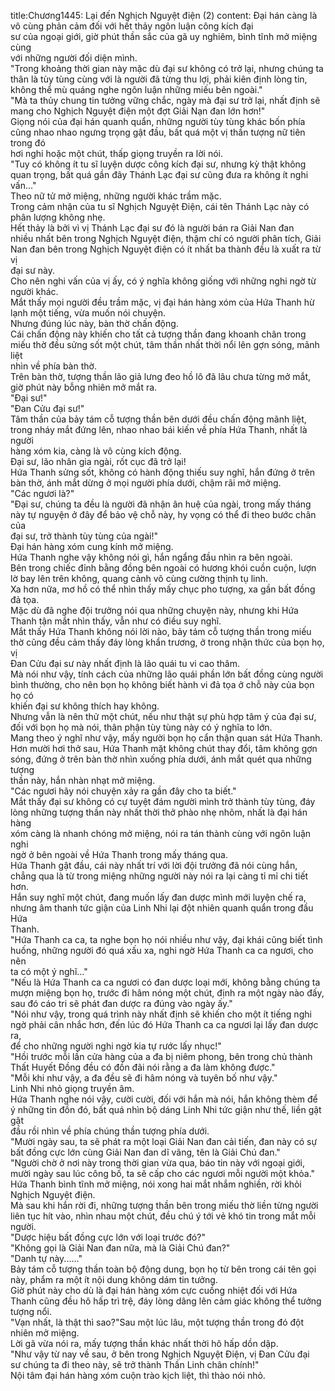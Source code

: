 title:Chương1445: Lại đến Nghịch Nguyệt điện (2)
content:
Đại hán càng là vô cùng phản cảm đối với hết thảy ngôn luận công kích đại<br>sư của ngoại giới, giờ phút thần sắc của gã uy nghiêm, bình tĩnh mở miệng cùng<br>với những người đối diện mình.<br>"Trong khoảng thời gian này mặc dù đại sư không có trở lại, nhưng chúng ta<br>thân là tùy tùng cùng với là người đã từng thu lợi, phải kiên định lòng tin,<br>không thể mù quáng nghe ngôn luận những miếu bên ngoài."<br>"Mà ta thủy chung tin tưởng vững chắc, ngày mà đại sư trở lại, nhất định sẽ<br>mang cho Nghịch Nguyệt điện một đợt Giải Nạn đan lớn hơn!"<br>Giọng nói của đại hán quanh quẩn, những người tùy tùng khác bốn phía<br>cũng nhao nhao ngưng trọng gật đầu, bất quá một vị thần tượng nữ tiên trong đó<br>hơi nghi hoặc một chút, thấp giọng truyền ra lời nói.<br>"Tuy có không ít tu sĩ luyện dược công kích đại sư, nhưng kỳ thật không<br>quan trọng, bất quá gần đây Thánh Lạc đại sư cũng đưa ra không ít nghi vấn..."<br>Theo nữ tử mở miệng, những người khác trầm mặc.<br>Trong cảm nhận của tu sĩ Nghịch Nguyệt Điện, cái tên Thánh Lạc này có<br>phân lượng không nhẹ.<br>Hết thảy là bởi vì vị Thánh Lạc đại sư đó là người bán ra Giải Nan đan<br>nhiều nhất bên trong Nghịch Nguyệt điện, thậm chí có người phân tích, Giải<br>Nan đan bên trong Nghịch Nguyệt điện có ít nhất ba thành đều là xuất ra từ vị<br>đại sư này.<br>Cho nên nghi vấn của vị ấy, có ý nghĩa không giống với những nghi ngờ từ<br>người khác.<br>Mắt thấy mọi người đều trầm mặc, vị đại hán hàng xóm của Hứa Thanh hừ<br>lạnh một tiếng, vừa muốn nói chuyện.<br>Nhưng đúng lúc này, bàn thờ chấn động.<br>Cái chấn động này khiến cho tất cả tượng thần đang khoanh chân trong<br>miếu thờ đều sửng sốt một chút, tâm thần nhất thời nổi lên gợn sóng, mãnh liệt<br>nhìn về phía bàn thờ.<br>Trên bàn thờ, tượng thần lão giả lưng đeo hồ lô đã lâu chưa từng mở mắt,<br>giờ phút này bỗng nhiên mở mắt ra.<br>"Đại sư!"<br>"Đan Cửu đại sư!"<br>Tâm thần của bảy tám cỗ tượng thần bên dưới đều chấn động mãnh liệt,<br>trong nháy mắt đứng lên, nhao nhao bái kiến về phía Hứa Thanh, nhất là người<br>hàng xóm kia, càng là vô cùng kích động.<br>Đại sư, lão nhân gia ngài, rốt cục đã trở lại!<br>Hứa Thanh sửng sốt, không có hành động thiếu suy nghĩ, hắn đứng ở trên<br>bàn thờ, ánh mắt dừng ở mọi người phía dưới, chậm rãi mở miệng.<br>"Các ngươi là?"<br>"Đại sư, chúng ta đều là người đã nhận ân huệ của ngài, trong mấy tháng<br>này tự nguyện ở đây để bảo vệ chỗ này, hy vọng có thể đi theo bước chân của<br>đại sư, trở thành tùy tùng của ngài!"<br>Đại hán hàng xóm cung kính mở miệng.<br>Hứa Thanh nghe vậy không nói gì, hắn ngẩng đầu nhìn ra bên ngoài.<br>Bên trong chiếc đỉnh bằng đồng bên ngoài có hương khói cuồn cuộn, lượn<br>lờ bay lên trên không, quang cảnh vô cùng cường thịnh tụ linh.<br>Xa hơn nữa, mơ hồ có thể nhìn thấy mấy chục pho tượng, xa gần bất đồng<br>đả tọa.<br>Mặc dù đã nghe đội trưởng nói qua những chuyện này, nhưng khi Hứa<br>Thanh tận mắt nhìn thấy, vẫn như có điều suy nghĩ.<br>Mắt thấy Hứa Thanh không nói lời nào, bảy tám cỗ tượng thần trong miếu<br>thờ cũng đều cảm thấy đáy lòng khẩn trương, ở trong nhận thức của bọn họ, vị<br>Đan Cửu đại sư này nhất định là lão quái tu vi cao thâm.<br>Mà nói như vậy, tính cách của những lão quái phần lớn bất đồng cùng người<br>bình thường, cho nên bọn họ không biết hành vi đả tọa ở chỗ này của bọn họ có<br>khiến đại sư không thích hay không.<br>Nhưng vẫn là nên thử một chút, nếu như thật sự phù hợp tâm ý của đại sư,<br>đối với bọn họ mà nói, thân phận tùy tùng này có ý nghĩa to lớn.<br>Mang theo ý nghĩ như vậy, mấy người bọn họ cẩn thận quan sát Hứa Thanh.<br>Hơn mười hơi thở sau, Hứa Thanh mặt không chút thay đổi, tâm không gợn<br>sóng, đứng ở trên bàn thờ nhìn xuống phía dưới, ánh mắt quét qua những tượng<br>thần này, hắn nhàn nhạt mở miệng.<br>"Các ngươi hãy nói chuyện xảy ra gần đây cho ta biết."<br>Mắt thấy đại sư không có cự tuyệt đám người mình trở thành tùy tùng, đáy<br>lòng những tượng thần này nhất thời thở phào nhẹ nhõm, nhất là đại hán hàng<br>xóm càng là nhanh chóng mở miệng, nói ra tán thành cùng với ngôn luận nghi<br>ngờ ở bên ngoài về Hứa Thanh trong mấy tháng qua.<br>Hứa Thanh gật đầu, cái này nhất trí với lời đội trưởng đã nói cùng hắn,<br>chẳng qua là từ trong miệng những người này nói ra lại càng tỉ mỉ chi tiết hơn.<br>Hắn suy nghĩ một chút, đang muốn lấy đan dược mình mới luyện chế ra,<br>nhưng âm thanh tức giận của Linh Nhi lại đột nhiên quanh quẩn trong đầu Hứa<br>Thanh.<br>"Hứa Thanh ca ca, ta nghe bọn họ nói nhiều như vậy, đại khái cũng biết tình<br>huống, những người đó quá xấu xa, nghi ngờ Hứa Thanh ca ca ngươi, cho nên<br>ta có một ý nghĩ..."<br>"Nếu là Hứa Thanh ca ca ngươi có đan dược loại mới, không bằng chúng ta<br>mượn miệng bọn họ, trước đi hâm nóng một chút, định ra một ngày nào đấy,<br>sau đó cáo tri sẽ phát đan dược ra đúng vào ngày ấy."<br>"Nói như vậy, trong quá trình này nhất định sẽ khiến cho một ít tiếng nghi<br>ngờ phải cân nhắc hơn, đến lúc đó Hứa Thanh ca ca ngươi lại lấy đan dược ra,<br>để cho những người nghi ngờ kia tự rước lấy nhục!"<br>"Hồi trước mỗi lần cửa hàng của a đa bị niêm phong, bên trong chủ thành<br>Thất Huyết Đồng đều có đồn đãi nói rằng a đa làm không được."<br>"Mỗi khi như vậy, a đa đều sẽ đi hâm nóng và tuyên bố như vậy."<br>Linh Nhi nhỏ giọng truyền âm.<br>Hứa Thanh nghe nói vậy, cười cười, đối với hắn mà nói, hắn không thèm để<br>ý những tin đồn đó, bất quá nhìn bộ dáng Linh Nhi tức giận như thế, liền gật gật<br>đầu rồi nhìn về phía chúng thần tượng phía dưới.<br>"Mười ngày sau, ta sẽ phát ra một loại Giải Nan đan cải tiến, đan này có sự<br>bất đồng cực lớn cùng Giải Nan đan dĩ vãng, tên là Giải Chú đan."<br>"Người chờ ở nơi này trong thời gian vừa qua, báo tin này với ngoại giới,<br>mười ngày sau lúc công bố, ta sẽ cấp cho các ngươi mỗi người một khỏa."<br>Hứa Thanh bình tĩnh mở miệng, nói xong hai mắt nhắm nghiền, rời khỏi<br>Nghịch Nguyệt điện.<br>Mà sau khi hắn rời đi, những tượng thần bên trong miếu thờ liền từng người<br>liên tục hít vào, nhìn nhau một chút, đều chú ý tới vẻ khó tin trong mắt mỗi<br>người.<br>"Dược hiệu bất đồng cực lớn với loại trước đó?"<br>"Không gọi là Giải Nan đan nữa, mà là Giải Chú đan?"<br>"Danh tự này......"<br>Bảy tám cỗ tượng thần toàn bộ động dung, bọn họ từ bên trong cái tên gọi<br>này, phẩm ra một ít nội dung không dám tin tưởng.<br>Giờ phút này cho dù là đại hán hàng xóm cực cuồng nhiệt đối với Hứa<br>Thanh cũng đều hô hấp trì trệ, đáy lòng dâng lên cảm giác không thể tưởng<br>tượng nổi.<br>"Vạn nhất, là thật thì sao?"Sau một lúc lâu, một tượng thần trong đó đột<br>nhiên mở miệng.<br>Lời gã vừa nói ra, mấy tượng thần khác nhất thời hô hấp dồn dập.<br>"Như vậy từ nay về sau, ở bên trong Nghịch Nguyệt Điện, vị Đan Cửu đại<br>sư chúng ta đi theo này, sẽ trở thành Thần Linh chân chính!"<br>Nội tâm đại hán hàng xóm cuộn trào kịch liệt, thì thào nói nhỏ.